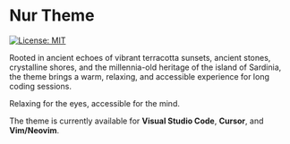 # Nur Theme

[![License: MIT](https://img.shields.io/badge/License-MIT-blue.svg)](https://opensource.org/licenses/MIT)

Rooted in ancient echoes of vibrant terracotta sunsets, ancient stones, crystalline shores, and the millennia-old heritage of the island of Sardinia, the theme brings a warm, relaxing, and accessible experience for long coding sessions.

Relaxing for the eyes, accessible for the mind.

The theme is currently available for **Visual Studio Code**, **Cursor**, and **Vim/Neovim**.
